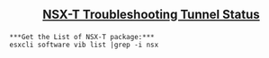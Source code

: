 ## <p align="center"><ins>NSX-T Troubleshooting Tunnel Status</ins></p>

```
***Get the List of NSX-T package:***
esxcli software vib list |grep -i nsx
```